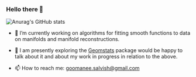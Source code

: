 ### Hello there 👋

![Anurag's GitHub stats](https://github-readme-stats.vercel.app/api?username=SalvishGoomanee&show_icons=true&theme=gruvbox&hide_rank=True)

- 🔭 I’m currently working on algorithms for fitting smooth functions to data on manifolds and manifold reconstructions. 

- 🌱 I am presently exploring the [Geomstats](https://github.com/geomstats/geomstats) package would be happy to talk about it and about my work in progress in relation to the above.

- 📫 How to reach me: goomanee.salvish@gmail.com

<!--
**SalvishGoomanee/SalvishGoomanee** is a ✨ _special_ ✨ repository because its `README.md` (this file) appears on your GitHub profile.

Here are some ideas to get you started:
- 👯 I’m looking to collaborate on ...
- 🤔 I’m looking for help with ...
- 💬 Ask me about ...
- 📫 How to reach me: ...
- 😄 Pronouns: ...
- ⚡ Fun fact: ...
-->
